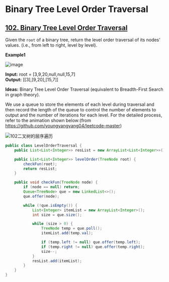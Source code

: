 # Binary Tree Level Order Traversal 
## [102. Binary Tree Level Order Traversal](https://leetcode.com/problems/binary-tree-level-order-traversal/description)
Given the `root` of a binary tree, return the level order traversal of its nodes' values. (i.e., from left to right, level by level).

**Example1**

![image](https://github.com/user-attachments/assets/4d40d2d7-6e2d-4675-806c-c7f6434dc2de)

**Input:** root = [3,9,20,null,null,15,7] <br>
**Output:** [[3],[9,20],[15,7]]



**Ideas:** Binary Tree Level Order Traversal (equivalent to Breadth-First Search in graph theory).

We use a queue to store the elements of each level during traversal and then record the length of
the queue to control the number of elements to output and the number of iterations for each level. 
For the detailed process, refer to the animation shown below:(from https://github.com/youngyangyang04/leetcode-master)

![102二叉树的层序遍历](https://code-thinking.cdn.bcebos.com/gifs/102%E4%BA%8C%E5%8F%89%E6%A0%91%E7%9A%84%E5%B1%82%E5%BA%8F%E9%81%8D%E5%8E%86.gif)

```Java
public class LevelOrderTraversal {
    public List<List<Integer>> resList = new ArrayList<List<Integer>>();

    public List<List<Integer>> levelOrder(TreeNode root) {
        checkFun(root);
        return resList;
    }

    public void checkFun(TreeNode node) {
        if (node == null) return;
        Queue<TreeNode> que = new LinkedList<>();
        que.offer(node);

        while (!que.isEmpty()) {
            List<Integer> itemList = new ArrayList<Integer>();
            int size = que.size();

            while (size > 0) {
                TreeNode temp = que.poll();
                itemList.add(temp.val);

                if (temp.left != null) que.offer(temp.left);
                if (temp.right != null) que.offer(temp.right);
                size--;
            }
            resList.add(itemList);
        }
    }
}
```
